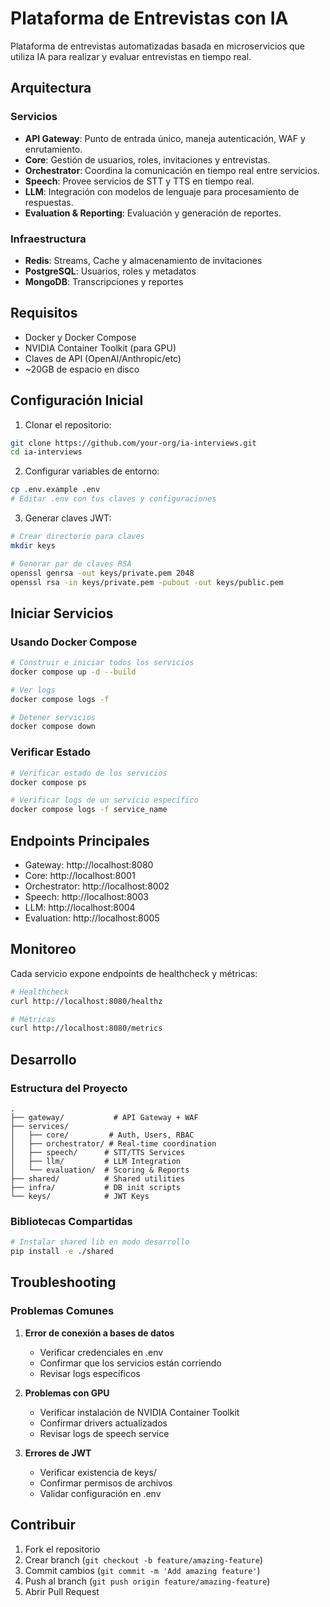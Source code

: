 # Plataforma de Entrevistas con IA

Plataforma de entrevistas automatizadas basada en microservicios que utiliza IA para realizar y evaluar entrevistas en tiempo real.

## Arquitectura

### Servicios

- **API Gateway**: Punto de entrada único, maneja autenticación, WAF y enrutamiento.
- **Core**: Gestión de usuarios, roles, invitaciones y entrevistas.
- **Orchestrator**: Coordina la comunicación en tiempo real entre servicios.
- **Speech**: Provee servicios de STT y TTS en tiempo real.
- **LLM**: Integración con modelos de lenguaje para procesamiento de respuestas.
- **Evaluation & Reporting**: Evaluación y generación de reportes.

### Infraestructura

- **Redis**: Streams, Cache y almacenamiento de invitaciones
- **PostgreSQL**: Usuarios, roles y metadatos
- **MongoDB**: Transcripciones y reportes

## Requisitos

- Docker y Docker Compose
- NVIDIA Container Toolkit (para GPU)
- Claves de API (OpenAI/Anthropic/etc)
- ~20GB de espacio en disco

## Configuración Inicial

1. Clonar el repositorio:
```bash
git clone https://github.com/your-org/ia-interviews.git
cd ia-interviews
```

2. Configurar variables de entorno:
```bash
cp .env.example .env
# Editar .env con tus claves y configuraciones
```

3. Generar claves JWT:
```bash
# Crear directorio para claves
mkdir keys

# Generar par de claves RSA
openssl genrsa -out keys/private.pem 2048
openssl rsa -in keys/private.pem -pubout -out keys/public.pem
```

## Iniciar Servicios

### Usando Docker Compose

```bash
# Construir e iniciar todos los servicios
docker compose up -d --build

# Ver logs
docker compose logs -f

# Detener servicios
docker compose down
```

### Verificar Estado

```bash
# Verificar estado de los servicios
docker compose ps

# Verificar logs de un servicio específico
docker compose logs -f service_name
```

## Endpoints Principales

- Gateway: http://localhost:8080
- Core: http://localhost:8001
- Orchestrator: http://localhost:8002
- Speech: http://localhost:8003
- LLM: http://localhost:8004
- Evaluation: http://localhost:8005

## Monitoreo

Cada servicio expone endpoints de healthcheck y métricas:

```bash
# Healthcheck
curl http://localhost:8080/healthz

# Métricas
curl http://localhost:8080/metrics
```

## Desarrollo

### Estructura del Proyecto
```
.
├── gateway/           # API Gateway + WAF
├── services/
│   ├── core/         # Auth, Users, RBAC
│   ├── orchestrator/ # Real-time coordination
│   ├── speech/      # STT/TTS Services
│   ├── llm/         # LLM Integration
│   └── evaluation/  # Scoring & Reports
├── shared/          # Shared utilities
├── infra/           # DB init scripts
└── keys/            # JWT Keys
```

### Bibliotecas Compartidas

```bash
# Instalar shared lib en modo desarrollo
pip install -e ./shared
```

## Troubleshooting

### Problemas Comunes

1. **Error de conexión a bases de datos**
   - Verificar credenciales en .env
   - Confirmar que los servicios están corriendo
   - Revisar logs específicos

2. **Problemas con GPU**
   - Verificar instalación de NVIDIA Container Toolkit
   - Confirmar drivers actualizados
   - Revisar logs de speech service

3. **Errores de JWT**
   - Verificar existencia de keys/
   - Confirmar permisos de archivos
   - Validar configuración en .env

## Contribuir

1. Fork el repositorio
2. Crear branch (`git checkout -b feature/amazing-feature`)
3. Commit cambios (`git commit -m 'Add amazing feature'`)
4. Push al branch (`git push origin feature/amazing-feature`)
5. Abrir Pull Request
